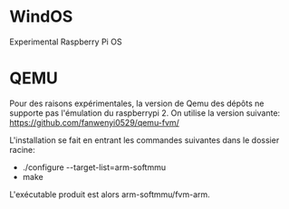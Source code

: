 # WindOS
Experimental Raspberry Pi OS

# QEMU
Pour des raisons expérimentales, la version de Qemu des dépôts ne supporte pas l'émulation du raspberrypi 2. On utilise la version suivante:
https://github.com/fanwenyi0529/qemu-fvm/

L'installation se fait en entrant les commandes suivantes dans le dossier racine:
* ./configure --target-list=arm-softmmu
* make

L'exécutable produit est alors arm-softmmu/fvm-arm.
